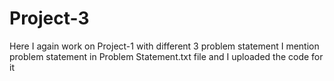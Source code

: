 # Project-3
Here I again work on Project-1 with different 3 problem statement I mention problem statement in Problem Statement.txt file and I uploaded the code for it
